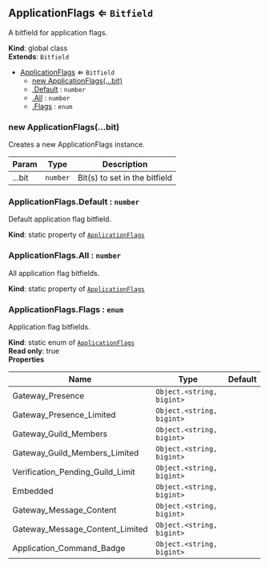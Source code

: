 <a name="ApplicationFlags"></a>

## ApplicationFlags ⇐ <code>Bitfield</code>
A bitfield for application flags.

**Kind**: global class  
**Extends**: <code>Bitfield</code>  

* [ApplicationFlags](#ApplicationFlags) ⇐ <code>Bitfield</code>
    * [new ApplicationFlags(...bit)](#new_ApplicationFlags_new)
    * [.Default](#ApplicationFlags.Default) : <code>number</code>
    * [.All](#ApplicationFlags.All) : <code>number</code>
    * [.Flags](#ApplicationFlags.Flags) : <code>enum</code>

<a name="new_ApplicationFlags_new"></a>

### new ApplicationFlags(...bit)
Creates a new ApplicationFlags instance.


| Param | Type | Description |
| --- | --- | --- |
| ...bit | <code>number</code> | Bit(s) to set in the bitfield |

<a name="ApplicationFlags.Default"></a>

### ApplicationFlags.Default : <code>number</code>
Default application flag bitfield.

**Kind**: static property of [<code>ApplicationFlags</code>](#ApplicationFlags)  
<a name="ApplicationFlags.All"></a>

### ApplicationFlags.All : <code>number</code>
All application flag bitfields.

**Kind**: static property of [<code>ApplicationFlags</code>](#ApplicationFlags)  
<a name="ApplicationFlags.Flags"></a>

### ApplicationFlags.Flags : <code>enum</code>
Application flag bitfields.

**Kind**: static enum of [<code>ApplicationFlags</code>](#ApplicationFlags)  
**Read only**: true  
**Properties**

| Name | Type | Default |
| --- | --- | --- |
| Gateway_Presence | <code>Object.&lt;string, bigint&gt;</code> | <code></code> | 
| Gateway_Presence_Limited | <code>Object.&lt;string, bigint&gt;</code> | <code></code> | 
| Gateway_Guild_Members | <code>Object.&lt;string, bigint&gt;</code> | <code></code> | 
| Gateway_Guild_Members_Limited | <code>Object.&lt;string, bigint&gt;</code> | <code></code> | 
| Verification_Pending_Guild_Limit | <code>Object.&lt;string, bigint&gt;</code> | <code></code> | 
| Embedded | <code>Object.&lt;string, bigint&gt;</code> | <code></code> | 
| Gateway_Message_Content | <code>Object.&lt;string, bigint&gt;</code> | <code></code> | 
| Gateway_Message_Content_Limited | <code>Object.&lt;string, bigint&gt;</code> | <code></code> | 
| Application_Command_Badge | <code>Object.&lt;string, bigint&gt;</code> | <code></code> | 

